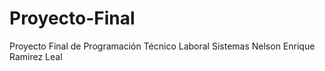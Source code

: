 # Proyecto-Final
Proyecto Final de Programación Técnico Laboral Sistemas Nelson Enrique Ramirez Leal
